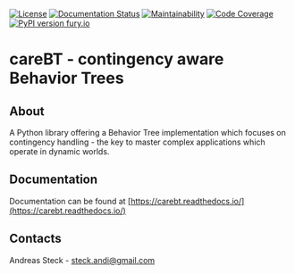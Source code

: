 [![License](https://img.shields.io/badge/License-Apache%202.0-blue.svg)](https://opensource.org/licenses/Apache-2.0)
[![Documentation Status](https://readthedocs.org/projects/carebt/badge/?version=latest)](https://carebt.readthedocs.io/en/latest/?badge=latest)
[![Maintainability](https://qlty.sh/gh/careBT/projects/carebt_core/maintainability.svg)](https://qlty.sh/gh/careBT/projects/carebt_core)
[![Code Coverage](https://qlty.sh/gh/careBT/projects/carebt_core/coverage.svg)](https://qlty.sh/gh/careBT/projects/carebt_core)
[![PyPI version fury.io](https://badge.fury.io/py/carebt.svg)](https://pypi.python.org/pypi/carebt/)

# careBT - contingency aware Behavior Trees

## About

A Python library offering a Behavior Tree implementation which focuses on contingency handling - the key to
master complex applications which operate in dynamic worlds.

## Documentation

Documentation can be found at [https://carebt.readthedocs.io/](https://carebt.readthedocs.io/)

## Contacts

Andreas Steck - <steck.andi@gmail.com>
